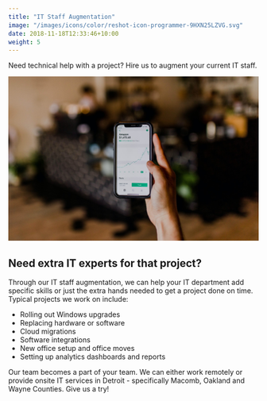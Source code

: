 ```yaml
---
title: "IT Staff Augmentation"
image: "/images/icons/color/reshot-icon-programmer-9HXN25LZVG.svg"
date: 2018-11-18T12:33:46+10:00
weight: 5
---
```


Need technical help with a project? Hire us to augment your current IT staff.

![Accounting Services](/images/austin-distel-nGc5RT2HmF0-unsplash.jpg)

## Need extra IT experts for that project?

Through our IT staff augmentation, we can help your IT department add specific skills or just the extra hands needed to get a project done on time.  Typical projects we work on include:

* Rolling out Windows upgrades
* Replacing hardware or software
* Cloud migrations
* Software integrations
* New office setup and office moves
* Setting up analytics dashboards and reports

Our team becomes a part of your team. We can either work remotely or provide onsite IT services in Detroit - specifically Macomb, Oakland and Wayne Counties. Give us a try!
